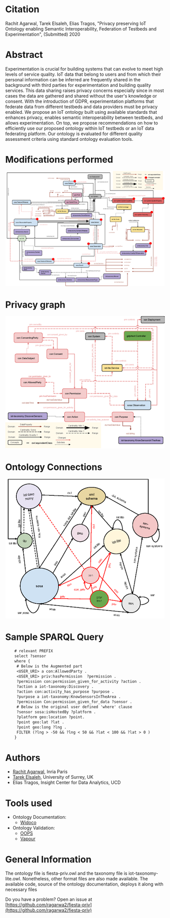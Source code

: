 Citation
========
Rachit Agarwal, Tarek Elsaleh, Elias Tragos, "Privacy preserving IoT Ontology enabling Semantic Interoperability, Federation of Testbeds and Experimentation", (Submitted) 2020

Abstract
========

Experimentation is crucial for building systems that can evolve to meet high levels of service quality. IoT data that belong to users and from which their personal information can be inferred are frequently shared in the background with third parties for experimentation and building quality services. This data sharing raises privacy concerns especially since in most cases the data are gathered and shared without the user's knowledge or consent. With the introduction of GDPR, experimentation platforms that federate data from different testbeds and data providers must be privacy enabled. We propose an IoT ontology built using available standards that enhances privacy, enables semantic interoperability between testbeds, and allows experimentation. On top, we propose recommendations on how to efficiently use our proposed ontology within IoT testbeds or an IoT data federating platform. Our ontology is evaluated for different quality assessment criteria using standard ontology evaluation tools.

Modifications performed
========
![Ontology](https://github.com/ragarwa2/fiesta-priv/blob/master/ontology.png)

Privacy graph
=======
![privacy](https://github.com/ragarwa2/fiesta-priv/blob/master/privacygraph.png)

Ontology Connections 
======
![Ontology Connections](https://github.com/ragarwa2/fiesta-priv/blob/master/connections.png)


Sample SPARQL Query
===================
```sparql
	# relevant PREFIX
	select ?sensor
	where {
	 # Below is the Augmented part
	 <USER_URI> a con:AllowedParty .
	 <USER_URI> priv:hasPermission  ?permission .
	 ?permission con:permission_given_for_activity ?action .
	 ?action a iot-taxonomy:Discovery .
	 ?action con:activity_has_purpose ?purpose .
	 ?purpose a iot-taxonomy:KnowSensorsInTheArea . 
	 ?permission Con:permission_given_for_data ?sensor .
	 # Below is the original user defined 'where' clause
	 ?sensor sosa:isHostedBy ?platform .
	 ?platform geo:location ?point.
	 ?point geo:lat ?lat . 
	 ?point geo:long ?lng . 
	 FILTER (?lng > -50 && ?lng < 50 && ?lat < 100 && ?lat > 0 ) 
	}
```

Authors
=======
- [Rachit Agarwal](https://rachit.gitlab.com), Inria Paris
- [Tarek Elsaleh](https://github.com/telsaleh), University of Surrey, UK
- Elias Tragos, Insight Center for Data Analytics, UCD

Tools used
==========
- Ontology Documentation: 
	- [Widoco](https://github.com/dgarijo/Widoco)
- Ontology Validation: 
	- [OOPS](http://smart-ics.ee.surrey.ac.uk/fiesta/ontology/fiesta-priv/OOPSevaluation/oopsEval.html#)
	- [Vapour](http://linkeddata.uriburner.com:8000/vapour?uri=http%3A%2F%2Fpurl.org%2Fiot%2Fontology%2Ffiesta-priv%23&acceptRdfXml=1&defaultResponse=dontmind&userAgent=#)


General Information
===================
The ontology file is fiesta-priv.owl and the taxonomy file is iot-taxonomy-lite.owl. Nonetheless, other format files are also made available. The available code, source of the ontology documentation, deploys it along with necessary files


Do you have a problem? Open an issue at [https://github.com/ragarwa2/fiesta-priv](https://github.com/ragarwa2/fiesta-priv)

